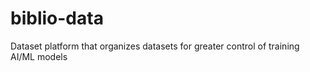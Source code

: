 # biblio-data
Dataset platform that organizes datasets for greater control of training AI/ML models
